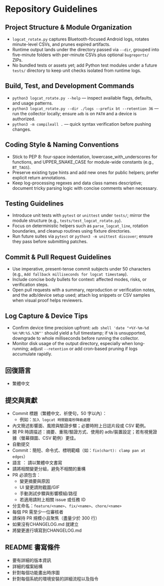 # Repository Guidelines

## Project Structure & Module Organization
- `logcat_rotate.py` captures Bluetooth-focused Android logs, rotates minute-level CSVs, and prunes expired artifacts.
- Runtime output lands under the directory passed via `--dir`, grouped into five-minute folders with per-minute CSVs plus optional `bugreports/` ZIPs.
- No bundled tests or assets yet; add Python test modules under a future `tests/` directory to keep unit checks isolated from runtime logs.

## Build, Test, and Development Commands
- `python3 logcat_rotate.py --help` — inspect available flags, defaults, and usage patterns.
- `python3 logcat_rotate.py --dir ./logs --prefix bt --retention 36` — run the collector locally; ensure `adb` is on `PATH` and a device is authorized.
- `python3 -m compileall .` — quick syntax verification before pushing changes.

## Coding Style & Naming Conventions
- Stick to PEP 8: four-space indentation, lowercase_with_underscores for functions, and UPPER_SNAKE_CASE for module-wide constants (e.g., `BT_TAGS`).
- Preserve existing type hints and add new ones for public helpers; prefer explicit return annotations.
- Keep log-processing regexes and data class names descriptive; document tricky parsing logic with concise comments when necessary.

## Testing Guidelines
- Introduce unit tests with `pytest` or `unittest` under `tests/`; mirror the module structure (e.g., `tests/test_logcat_rotate.py`).
- Focus on deterministic helpers such as `parse_logcat_line`, rotation boundaries, and cleanup routines using fixture directories.
- Run future suites via `pytest` or `python3 -m unittest discover`; ensure they pass before submitting patches.

## Commit & Pull Request Guidelines
- Use imperative, present-tense commit subjects under 50 characters (e.g., `Add fallback milliseconds for logcat timestamp`).
- Include concise body bullets for context: affected modes, risks, or verification steps.
- Open pull requests with a summary, reproduction or verification notes, and the adb/device setup used; attach log snippets or CSV samples when visual proof helps reviewers.

## Log Capture & Device Tips
- Confirm device time precision upfront: `adb shell 'date "+%Y-%m-%d %H:%M:%S.%3N"'` should yield a full timestamp; if `%N` is unsupported, downgrade to whole milliseconds before running the collector.
- Monitor disk usage of the output directory, especially when long-running; adjust `--retention` or add cron-based pruning if logs accumulate rapidly.


## 回復語言
- 繁體中文


## 提交與貢獻
- Commit 標題（繁體中文、祈使句，50 字以內）：
  - 例如：`加入 logcat 時間戳毫秒降級處理`
- 內文簡述影響面、風險與驗證步驟；必要時附上日誌片段或 CSV 範例。
- 開 PR 時請描述：摘要、重現/驗證方式、使用的 adb/裝置設定；若有視覺證據（螢幕擷圖、CSV 範例）更佳。
- 自動提交
- Commit：簡短、命令式、標明範疇（如：`fix(chart): clamp pan at edges`）
- 語言 ： 請以繁體中文書寫
- 請將相關變更分組，避免不相關的重構
- PR 必須包含：
  - 變更摘要與原因
  - UI 變更請附截圖/GIF
  - 手動測試步驟與影響模組/路徑
  - 若適用請附上相關 issue 或任務 ID
- 分支命名：`feature/<name>`、`fix/<name>`、`chore/<name>`
- 每個 PR 需至少一位審核者
- 請保持 PR 規模小且聚焦（盡量少於 300 行）
- 如果沒有CHANGELOG.md 就建立
- 將變更進行填寫到CHANGELOG.md


## README 書寫條件
- 要有詳細的版本資訊
- 詳細的檔案結構
- 針對每個功能畫出時序圖
- 針對每個系統的環境安裝的詳細流程以及指令